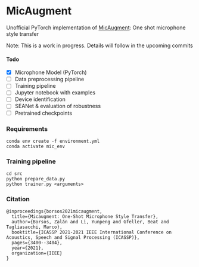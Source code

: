 # MicAugment
Unofficial PyTorch implementation of [MicAugment](https://arxiv.org/abs/2010.09658): One shot microphone style transfer

Note: This is a work in progress. Details will follow in the upcoming commits

#### Todo
- [x] Microphone Model (PyTorch)
- [ ] Data preprocessing pipeline
- [ ] Training pipeline
- [ ] Jupyter notebook with examples
- [ ] Device identification
- [ ] SEANet & evaluation of robustness
- [ ] Pretrained checkpoints

### Requirements

```
conda env create -f environment.yml
conda activate mic_env
```

### Training pipeline

```
cd src
python prepare_data.py
python trainer.py <arguments>
```

### Citation

```
@inproceedings{borsos2021micaugment,
  title={Micaugment: One-Shot Microphone Style Transfer},
  author={Borsos, Zalán and Li, Yunpeng and Gfeller, Beat and Tagliasacchi, Marco},
  booktitle={ICASSP 2021-2021 IEEE International Conference on Acoustics, Speech and Signal Processing (ICASSP)},
  pages={3400--3404},
  year={2021},
  organization={IEEE}
}
```


